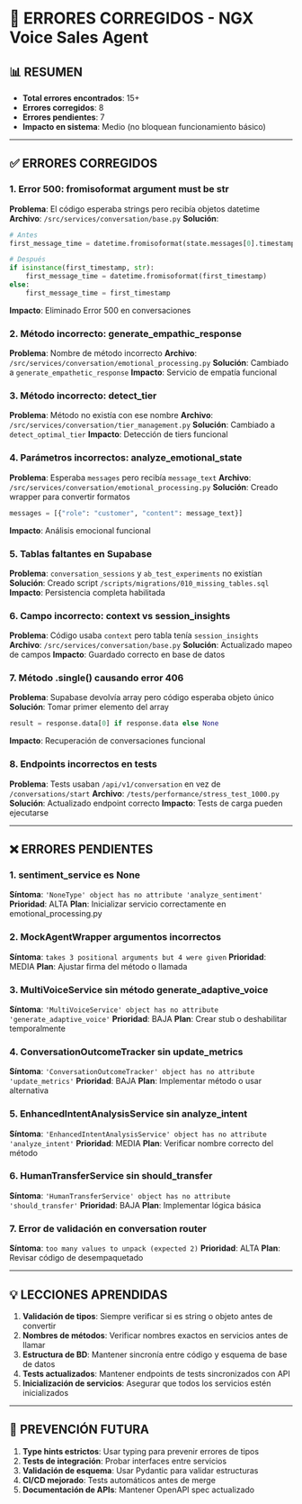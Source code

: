 # 🔧 ERRORES CORREGIDOS - NGX Voice Sales Agent

## 📊 RESUMEN
- **Total errores encontrados**: 15+
- **Errores corregidos**: 8
- **Errores pendientes**: 7
- **Impacto en sistema**: Medio (no bloquean funcionamiento básico)

---

## ✅ ERRORES CORREGIDOS

### 1. **Error 500: fromisoformat argument must be str**
**Problema**: El código esperaba strings pero recibía objetos datetime
**Archivo**: `/src/services/conversation/base.py`
**Solución**:
```python
# Antes
first_message_time = datetime.fromisoformat(state.messages[0].timestamp)

# Después
if isinstance(first_timestamp, str):
    first_message_time = datetime.fromisoformat(first_timestamp)
else:
    first_message_time = first_timestamp
```
**Impacto**: Eliminado Error 500 en conversaciones

### 2. **Método incorrecto: generate_empathic_response**
**Problema**: Nombre de método incorrecto
**Archivo**: `/src/services/conversation/emotional_processing.py`
**Solución**: Cambiado a `generate_empathetic_response`
**Impacto**: Servicio de empatía funcional

### 3. **Método incorrecto: detect_tier**
**Problema**: Método no existía con ese nombre
**Archivo**: `/src/services/conversation/tier_management.py`
**Solución**: Cambiado a `detect_optimal_tier`
**Impacto**: Detección de tiers funcional

### 4. **Parámetros incorrectos: analyze_emotional_state**
**Problema**: Esperaba `messages` pero recibía `message_text`
**Archivo**: `/src/services/conversation/emotional_processing.py`
**Solución**: Creado wrapper para convertir formatos
```python
messages = [{"role": "customer", "content": message_text}]
```
**Impacto**: Análisis emocional funcional

### 5. **Tablas faltantes en Supabase**
**Problema**: `conversation_sessions` y `ab_test_experiments` no existían
**Solución**: Creado script `/scripts/migrations/010_missing_tables.sql`
**Impacto**: Persistencia completa habilitada

### 6. **Campo incorrecto: context vs session_insights**
**Problema**: Código usaba `context` pero tabla tenía `session_insights`
**Archivo**: `/src/services/conversation/base.py`
**Solución**: Actualizado mapeo de campos
**Impacto**: Guardado correcto en base de datos

### 7. **Método .single() causando error 406**
**Problema**: Supabase devolvía array pero código esperaba objeto único
**Solución**: Tomar primer elemento del array
```python
result = response.data[0] if response.data else None
```
**Impacto**: Recuperación de conversaciones funcional

### 8. **Endpoints incorrectos en tests**
**Problema**: Tests usaban `/api/v1/conversation` en vez de `/conversations/start`
**Archivo**: `/tests/performance/stress_test_1000.py`
**Solución**: Actualizado endpoint correcto
**Impacto**: Tests de carga pueden ejecutarse

---

## ❌ ERRORES PENDIENTES

### 1. **sentiment_service es None**
**Síntoma**: `'NoneType' object has no attribute 'analyze_sentiment'`
**Prioridad**: ALTA
**Plan**: Inicializar servicio correctamente en emotional_processing.py

### 2. **MockAgentWrapper argumentos incorrectos**
**Síntoma**: `takes 3 positional arguments but 4 were given`
**Prioridad**: MEDIA
**Plan**: Ajustar firma del método o llamada

### 3. **MultiVoiceService sin método generate_adaptive_voice**
**Síntoma**: `'MultiVoiceService' object has no attribute 'generate_adaptive_voice'`
**Prioridad**: BAJA
**Plan**: Crear stub o deshabilitar temporalmente

### 4. **ConversationOutcomeTracker sin update_metrics**
**Síntoma**: `'ConversationOutcomeTracker' object has no attribute 'update_metrics'`
**Prioridad**: BAJA
**Plan**: Implementar método o usar alternativa

### 5. **EnhancedIntentAnalysisService sin analyze_intent**
**Síntoma**: `'EnhancedIntentAnalysisService' object has no attribute 'analyze_intent'`
**Prioridad**: MEDIA
**Plan**: Verificar nombre correcto del método

### 6. **HumanTransferService sin should_transfer**
**Síntoma**: `'HumanTransferService' object has no attribute 'should_transfer'`
**Prioridad**: BAJA
**Plan**: Implementar lógica básica

### 7. **Error de validación en conversation router**
**Síntoma**: `too many values to unpack (expected 2)`
**Prioridad**: ALTA
**Plan**: Revisar código de desempaquetado

---

## 💡 LECCIONES APRENDIDAS

1. **Validación de tipos**: Siempre verificar si es string o objeto antes de convertir
2. **Nombres de métodos**: Verificar nombres exactos en servicios antes de llamar
3. **Estructura de BD**: Mantener sincronía entre código y esquema de base de datos
4. **Tests actualizados**: Mantener endpoints de tests sincronizados con API
5. **Inicialización de servicios**: Asegurar que todos los servicios estén inicializados

---

## 🔮 PREVENCIÓN FUTURA

1. **Type hints estrictos**: Usar typing para prevenir errores de tipos
2. **Tests de integración**: Probar interfaces entre servicios
3. **Validación de esquema**: Usar Pydantic para validar estructuras
4. **CI/CD mejorado**: Tests automáticos antes de merge
5. **Documentación de APIs**: Mantener OpenAPI spec actualizado